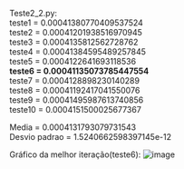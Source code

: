 Teste2_2.py:<br>
teste1 =  0.00041380770409537524<br>
teste2 =  0.00041201938516970945<br>
teste3 =  0.0004135812562728762<br>
teste4 =  0.00041384595489257845<br>
teste5 =  0.0004122641693118536<br>
**teste6 =  0.00041135073785447554**<br>
teste7 =  0.0004128898230140289<br>
teste8 =  0.00041192417041550076<br>
teste9 =  0.00041495987613740856<br>
teste10 =  0.0004151500025677367<br>

Media =  0.0004131793079731543 <br>
Desvio padrao =  1.5240662598397145e-12 <br>

Gráfico da melhor iteração(teste6):
![image](https://github.com/user-attachments/assets/075ffff0-380d-4cea-8ef1-7cadb023ae0b)
